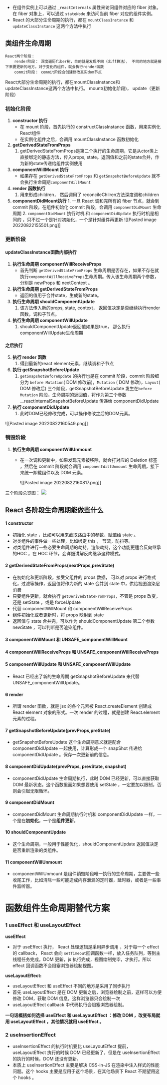 - 在组件实例上可以通过 `_reactInternals` 属性来访问组件对应的 fiber 对象。在 fiber 对象上，可以通过 `stateNode` 来访问当前 fiber 对应的组件实例。
- React 的大部分生命周期的执行，都在 `mountClassInstance` 和`updateClassInstance` 这两个方法中执行

## 类组件生命周期

	React两个阶段：
		render阶段： 深度遍历fiber树，目的就是发现不同（diff算法）， 不同的地方就是接下来要更新的地方，对于变化的组件，就会执行render函数
		commit阶段： commit阶段会创建修改真实dom节点

React大部分生命周期的执行，都在mountClassInstance和updateClassInstance这两个方法中执行。 mount(初始化阶段)， update（更新阶段）
### 初始化阶段
1. **constructor 执行**
	- 在 mount 阶段，首先执行的 constructClassInstance 函数，用来实例化React组件
	- 在实例化组件之后，会调用 mountClassInstance 函数初始化
2. **getDerivedStateFromProps**
	1. getDerivedStateFromProps是第二个执行的生命周期，它是从ctor类上直接绑定的静态方法，传入props, state。返回值和之前的state合并，作为新的state传递给组件实例使用
3. **componentWillMount 执行**
	- 如果存在 `getDerivedStateFromProps` 和 `getSnapshotBeforeUpdate` 就不会执行生命周期`componentWillMount`
4. **render 函数执行**
	1. 用来形成children， 然后调用了 reconcileChilren方法深度调和children
5. **componentDidMount执行**
	  	1. 一旦 React 调和完所有的 fiber 节点，就会到 commit 阶段，在组件初始化 commit 阶段，会调用 `componentDidMount` 生命周期
	  	2. `componentDidMount` 执行时机 和 `componentDidUpdate` 执行时机是相同的 ，只不过一个是针对初始化，一个是针对组件再更新
	  ![[Pasted image 20220822155501.png]]
### 更新阶段
#### updateClassInstance函数内部执行
1. **执行生命周期 componentWillReceiveProps**
	- 首先判断 `getDerivedStateFromProps` 生命周期是否存在，如果不存在就执行`componentWillReceiveProps`生命周期。传入该生命周期两个参数，分别是 newProps 和 nextContext 。
2. **执行生命周期 getDerivedStateFromProps**
	- 返回的值用于合并state，生成新的state。
3. **执行生命周期 shouldComponentUpdate**
	1. 该方法传入新的props, state, context， 返回值决定是否继续执行render函数，调和子节点。
4. **执行生命周期 componentWillUpdate**
	1. shouldComponentUpdate返回值如果是true， 那么执行componentWillUpdate生命周期
#### 之后执行
5. **执行 render 函数**
	1. 得到最新的react element元素，继续调和子节点
6. **执行 getSnapshotBeforeUpdate**
	1. `getSnapshotBeforeUpdate` 的执行也是在 commit 阶段，commit 阶段细分为 `before Mutation`( DOM 修改前)，`Mutation` ( DOM 修改)，`Layout`( DOM 修改后) 三个阶段，getSnapshotBeforeUpdate 发生在`before Mutation` 阶段，生命周期的返回值，将作为第三个参数 __reactInternalSnapshotBeforeUpdate 传递给 componentDidUpdate
7. **执行 componentDidUpdate**
	1. 此时DOM已经修改完成，可以操作修改之后的DOM元素。

![[Pasted image 20220822160549.png]]
### 销毁阶段
1. **执行生命周期 componentWillUnmount**
	- 在一次调和更新中，如果发现元素被移除，就会打对应的 Deletion 标签 ，然后在 commit 阶段就会调用 `componentWillUnmount` 生命周期，接下来统一卸载组件以及 DOM 元素。
	  
	  ![[Pasted image 20220822160817.png]]

三个阶段总览图：
![](https://s2.loli.net/2024/03/19/wnudqtNiyxSvP9W.png)

## React 各阶段生命周期能做些什么
#### 1 constructor
- 初始化 state ，比如可以用来截取路由中的参数，赋值给 state 。
- 对类组件的事件做一些处理，比如绑定 this ， 节流，防抖等。
- 对类组件进行一些必要生命周期的劫持，渲染劫持，这个功能更适合反向继承的HOC ，在 HOC 环节，会详细讲解反向继承这种模式。
#### 2 getDerivedStateFromProps(nextProps,prevState)
- 在初始化和更新阶段，接受父组件的 props 数据， 可以对 props 进行格式化，过滤等操作，返回值将作为新的 state 合并到 state 中，供给视图渲染层消费
- 只要组件更新，就会执行 `getDerivedStateFromProps`，不管是 props 改变，还是 setState ，或是 forceUpdate
- 代替 componentWillMount 和 componentWillReceiveProps
- 组件初始化或者更新时，将 props 映射到 state
- 返回值与 state 合并完，可以作为 shouldComponentUpdate 第二个参数 newState ，可以判断是否渲染组件。
#### 3 componentWillMount 和 UNSAFE_componentWillMount
#### 4 componentWillReceiveProps 和 UNSAFE_componentWillReceiveProps
#### 5 componentWillUpdate 和 UNSAFE_componentWillUpdate
- React 已经出了新的生命周期 getSnapshotBeforeUpdate 来代替 UNSAFE_componentWillUpdate。
#### 6 render
- 所谓 render 函数，就是 jsx 的各个元素被 React.createElement 创建成 React element 对象的形式。一次 render 的过程，就是创建 React.element 元素的过程。
#### 7 getSnapshotBeforeUpdate(prevProps,preState)
- getSnapshotBeforeUpdate 这个生命周期意义就是配合componentDidUpdate 一起使用，计算形成一个 snapShot 传递给 componentDidUpdate 。保存一次更新前的信息。
#### 8 componentDidUpdate(prevProps, prevState, snapshot)
- componentDidUpdate 生命周期执行，此时 DOM 已经更新，可以直接获取 DOM 最新状态。这个函数里面如果想要使用 setState ，一定要加以限制，否则会引起无限循环。
#### 9 componentDidMount
- componentDidMount 生命周期执行时机和 componentDidUpdate 一样，一个是在**初始化**，一个是**组件更新**。
#### 10 shouldComponentUpdate
- 这个生命周期，一般用于性能优化，shouldComponentUpdate 返回值决定是否重新渲染的类组件。
#### 11 componentWillUnmount
- componentWillUnmount 是组件销毁阶段唯一执行的生命周期，主要做一些收尾工作，比如清除一些可能造成内存泄漏的定时器，延时器，或者是一些事件监听器。


#  函数组件生命周期替代方案

### 1 useEffect 和 useLayoutEffect
**useEffect**
- 对于 useEffect 执行， React 处理逻辑是采用异步调用 ，对于每一个 effect 的 callback， React 会向 `setTimeout`回调函数一样，放入任务队列，等到主线程任务完成，DOM 更新，js 执行完成，视图绘制完毕，才执行。所以 effect 回调函数不会阻塞浏览器绘制视图。


**useLayoutEffect:**
- useLayoutEffect 和 useEffect 不同的地方是采用了同步执行
- 首先 useLayoutEffect 是在 DOM 更新之后，浏览器绘制之前，这样可以方便修改 DOM，获取 DOM 信息，这样浏览器只会绘制一次
- useLayoutEffect callback 中代码执行会阻塞浏览器绘制。

**一句话概括如何选择 useEffect 和 useLayoutEffect ：修改 DOM ，改变布局就用 useLayoutEffect ，其他情况就用 useEffect 。**

### 2 useInsertionEffect
- useInsertionEffect 的执行时机要比 useLayoutEffect 提前，useLayoutEffect 执行的时候 DOM 已经更新了，但是在 useInsertionEffect 的执行的时候，DOM 还没有更新。
- 本质上 useInsertionEffect 主要是解决 CSS-in-JS 在渲染中注入样式的性能问题。这个 hooks 主要是应用于这个场景，在其他场景下 React 不期望用这个 hooks 。